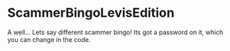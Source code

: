 # ScammerBingoLevisEdition
A well... Lets say different scammer bingo! Its got a password on it, which you can change in the code.
